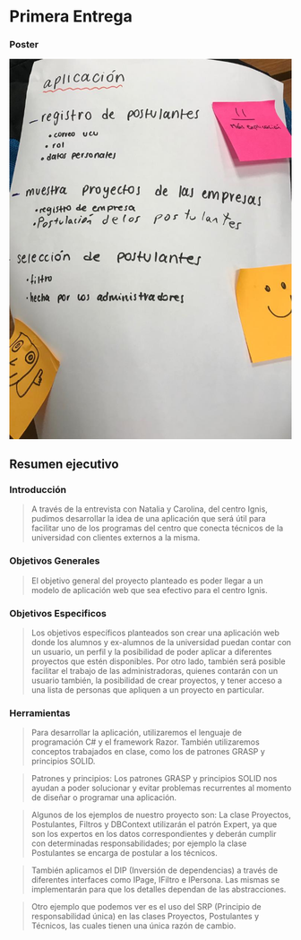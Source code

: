 # Primera Entrega

### Poster
![Poster](https://github.com/ucudal/pii_2019_equipo4/blob/master/Posters/Poster.jpeg)

## Resumen ejecutivo

### **Introducción**

>A través de la entrevista con Natalia y Carolina, del centro Ignis, pudimos desarrollar la idea de una aplicación que será útil para facilitar uno de los programas del centro que conecta técnicos de la universidad con clientes externos a la misma.

### **Objetivos Generales**

>El objetivo general del proyecto planteado es poder llegar a un modelo de aplicación web que sea efectivo para el centro Ignis.

### **Objetivos Especificos**

>Los objetivos específicos planteados son crear una aplicación web donde los alumnos y ex-alumnos de la universidad puedan contar con un usuario, un perfil y la posibilidad de poder aplicar a diferentes proyectos que estén disponibles. Por otro lado, también será posible facilitar el trabajo de las administradoras, quienes contarán con un usuario también, la posibilidad de crear proyectos, y tener acceso a una lista de personas que apliquen a un proyecto en particular.

### **Herramientas**

>Para desarrollar la aplicación, utilizaremos el lenguaje de programación C# y el framework Razor. También utilizaremos conceptos trabajados en clase, como los de patrones GRASP y principios SOLID.


>Patrones y principios: Los patrones GRASP y principios SOLID nos ayudan a poder solucionar y evitar problemas recurrentes al momento de diseñar o programar una aplicación.

>Algunos de los ejemplos de nuestro proyecto son:
La clase Proyectos, Postulantes, Filtros y DBContext utilizarán el patrón Expert, ya que son los expertos en los datos correspondientes y deberán cumplir con determinadas responsabilidades; por ejemplo la clase Postulantes se encarga de postular a los técnicos.

>También aplicamos el DIP (Inversión de dependencias) a través de diferentes interfaces como IPage, IFiltro e IPersona. Las mismas se implementarán para que los detalles dependan de las abstracciones.

>Otro ejemplo que podemos ver es el uso del SRP (Principio de responsabilidad única) en las clases Proyectos, Postulantes y Técnicos, las cuales tienen una única razón de cambio. 
